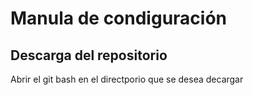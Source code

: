 # Manula de condiguración

## Descarga del repositorio

Abrir el git bash en el directporio que se desea decargar 

